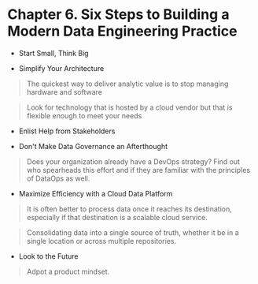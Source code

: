 # Chapter 6. Six Steps to Building a Modern Data Engineering Practice


- Start Small, Think Big

- Simplify Your Architecture

> The quickest way to deliver analytic value is to stop managing hardware and software

> Look for technology that is hosted by a cloud vendor but that is flexible enough to meet your needs

- Enlist Help from Stakeholders

- Don't Make Data Governance an Afterthought

> Does your organization already have a DevOps strategy? Find out who spearheads this effort and if they are familiar with the principles of DataOps as well.

- Maximize Efficiency with a Cloud Data Platform

> It is often better to process data once it reaches its destination, especially if that destination is a scalable cloud service.

> Consolidating data into a single source of truth, whether it be in a single location or across multiple repositories.

- Look to the Future

> Adpot a product mindset.

